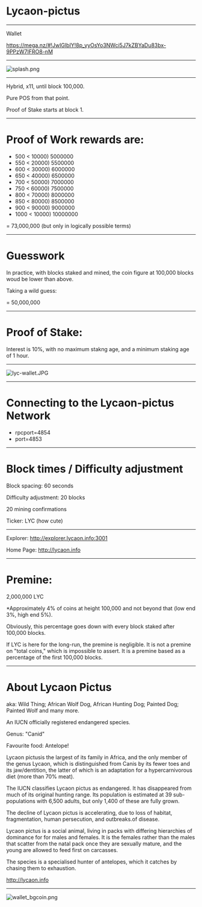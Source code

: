 # Lycaon-pictus
-----

Wallet

https://mega.nz/#!JwIGlbIY!8p_yyOsYo3NWci5J7kZBYaDu83bx-9PPzW7IFRO8-nM

-----

![splash.png](https://bitbucket.org/repo/ngkxdKb/images/944055245-splash.png)


-----

Hybrid, x11, until block 100,000. 

Pure POS from that point.

Proof of Stake starts at block 1.

-----

# Proof of Work rewards are:

- 500 < 10000) 5000000
- 550 < 20000) 5500000
- 600 < 30000) 6000000
- 650 < 40000) 6500000
- 700 < 50000) 7000000
- 750 < 60000) 7500000
- 800 < 70000) 8000000
- 850 < 80000) 8500000
- 900 < 90000) 9000000
- 1000 < 10000) 10000000

= 73,000,000 (but only in logically possible terms)

-----

# Guesswork

In practice, with blocks staked and mined, the coin figure at 100,000 blocks woud be lower than above.

Taking a wild guess:

= 50,000,000

------

# Proof of Stake:

Interest is 10%, with no maximum stakng age, and a minimum staking age of 1 hour.

-----

![lyc-wallet.JPG](https://bitbucket.org/repo/ngkxdKb/images/630628312-lyc-wallet.JPG)


-----

# Connecting to the Lycaon-pictus Network

- rpcport=4854
- port=4853

------

# Block times / Difficulty adjustment

Block spacing: 60 seconds

Difficulty adjustment: 20 blocks

20 mining confirmations

Ticker: LYC (how cute)

-----

Explorer: http://explorer.lycaon.info:3001

Home Page: http://lycaon.info

-----

# Premine: 

2,000,000 LYC

*Approximately 4% of coins at height 100,000 and not beyond that (low end 3%, high end 5%).

Obviously, this percentage goes down with every block staked after 100,000 blocks.

If LYC is here for the long-run, the premine is negligible. It is not a premine on "total coins," which is impossible to assert. It is a premine based as a percentage of the first 100,000 blocks.

-----

# About Lycaon Pictus

aka: Wild Thing; African Wolf Dog, African Hunting Dog; Painted Dog; Painted Wolf and many more.

An IUCN officially registered endangered species.

Genus: "Canid"

Favourite food: Antelope! 

Lycaon pictusis the largest of its family in Africa, and the only member of the genus Lycaon, which is distinguished from Canis by its fewer toes and its jaw/dentition, the latter of which is an adaptation for a hypercarnivorous diet (more than 70% meat). 

The IUCN classifies Lycaon pictus as endangered. It has disappeared from much of its original hunting range. Its population is estimated at 39 sub-populations with 6,500 adults, but only 1,400 of these are fully grown. 

The decline of Lycaon pictus is accelerating, due to loss of habitat, fragmentation, human persecution, and outbreaks.of disease.

Lycaon pictus is a social animal, living in packs with differing hierarchies of dominance for for males and females. It is the females rather than the males that scatter from the natal pack once they are sexually mature, and the young are allowed to feed first on carcasses. 

The species is a specialised hunter of antelopes, which it catches by chasing them to exhaustion.

http://lycaon.info

-----

![wallet_bgcoin.png](https://bitbucket.org/repo/ngkxdKb/images/2441636712-wallet_bgcoin.png)